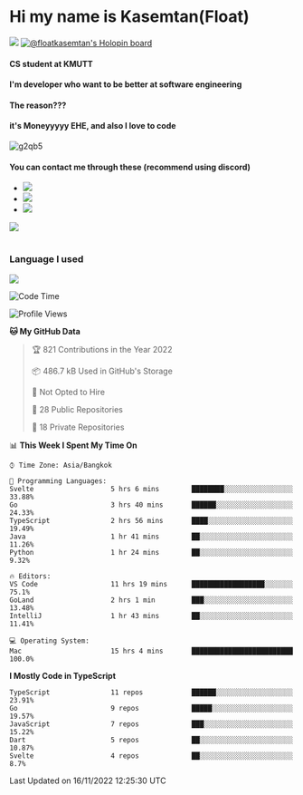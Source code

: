 # Hi my name is Kasemtan(Float)
![](https://64.media.tumblr.com/9c2a8f831efe8da556ffbf89cebb52c9/b86c1ab833a37e32-93/s1280x1920/d000dc22f75df64be2bc150f5fa69c4f6df6bb07.gifv)
[![@floatkasemtan's Holopin board](https://holopin.me/floatkasemtan)](https://holopin.io/@floatkasemtan)
#### CS student at KMUTT
#### I'm developer who want to be better at software engineering
#### The reason???
#### it's Moneyyyyy EHE, and also I love to code
![g2qb5](https://user-images.githubusercontent.com/69688279/175812510-9235eaf7-72f7-40d3-b163-56efa9aa5c6b.gif)

#### You can contact me through these (recommend using discord)
- [![](https://img.shields.io/badge/Discord-5865F2?logo=Discord&logoColor=white)](https://discordapp.com/users/278155096225742848)
- [![](https://img.shields.io/badge/Facebook-1877F2?logo=facebook&logoColor=white)](https://www.facebook.com/float.teavasirichokchai/)
- [![](https://img.shields.io/badge/linkedin-0A66C2?logo=linkedin&logoColor=white)](https://www.linkedin.com/in/kasemtan-teavasirichokchai-975531227/)

[![](https://github-readme-stats.vercel.app/api?username=FloatKasemtan&show_icons=true&theme=nightowl)]()
#
### Language I used
[![](https://github-readme-stats.vercel.app/api/top-langs/?username=FloatKasemtan&layout=compact&theme=nightowl)]()
<!--START_SECTION:waka-->
![Code Time](http://img.shields.io/badge/Code%20Time-804%20hrs%2058%20mins-blue)

![Profile Views](http://img.shields.io/badge/Profile%20Views-6-blue)

**🐱 My GitHub Data** 

> 🏆 821 Contributions in the Year 2022
 > 
> 📦 486.7 kB Used in GitHub's Storage 
 > 
> 🚫 Not Opted to Hire
 > 
> 📜 28 Public Repositories 
 > 
> 🔑 18 Private Repositories  
 > 
📊 **This Week I Spent My Time On** 

```text
⌚︎ Time Zone: Asia/Bangkok

💬 Programming Languages: 
Svelte                   5 hrs 6 mins        ████████░░░░░░░░░░░░░░░░░   33.88% 
Go                       3 hrs 40 mins       ██████░░░░░░░░░░░░░░░░░░░   24.33% 
TypeScript               2 hrs 56 mins       ████░░░░░░░░░░░░░░░░░░░░░   19.49% 
Java                     1 hr 41 mins        ██░░░░░░░░░░░░░░░░░░░░░░░   11.26% 
Python                   1 hr 24 mins        ██░░░░░░░░░░░░░░░░░░░░░░░   9.32%

🔥 Editors: 
VS Code                  11 hrs 19 mins      ██████████████████░░░░░░░   75.1% 
GoLand                   2 hrs 1 min         ███░░░░░░░░░░░░░░░░░░░░░░   13.48% 
IntelliJ                 1 hr 43 mins        ██░░░░░░░░░░░░░░░░░░░░░░░   11.41%

💻 Operating System: 
Mac                      15 hrs 4 mins       █████████████████████████   100.0%

```

**I Mostly Code in TypeScript** 

```text
TypeScript               11 repos            ██████░░░░░░░░░░░░░░░░░░░   23.91% 
Go                       9 repos             █████░░░░░░░░░░░░░░░░░░░░   19.57% 
JavaScript               7 repos             ███░░░░░░░░░░░░░░░░░░░░░░   15.22% 
Dart                     5 repos             ██░░░░░░░░░░░░░░░░░░░░░░░   10.87% 
Svelte                   4 repos             ██░░░░░░░░░░░░░░░░░░░░░░░   8.7%

```



 Last Updated on 16/11/2022 12:25:30 UTC
<!--END_SECTION:waka-->
<!--
**FloatKasemtan/FloatKasemtan** is a ✨ _special_ ✨ repository because its `README.md` (this file) appears on your GitHub profile.

Here are some ideas to get you started:

- 🔭 I’m currently working on ...
- 🌱 I’m currently learning ...
- 👯 I’m looking to collaborate on ...
- 🤔 I’m looking for help with ...
- 💬 Ask me about ...
- 📫 How to reach me: ...
- 😄 Pronouns: ...
- ⚡ Fun fact: ...
-->
